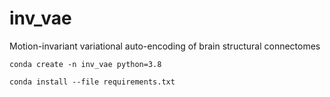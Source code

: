 # inv_vae
Motion-invariant variational auto-encoding of brain structural connectomes

`conda create -n inv_vae python=3.8`

`conda install --file requirements.txt`
